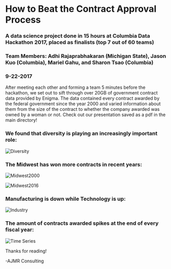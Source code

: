 # How to Beat the Contract Approval Process

### A data science project done in 15 hours at Columbia Data Hackathon 2017, placed as finalists (top 7 out of 60 teams)

### Team Members: Adhi Rajaprabhakaran (Michigan State), Jason Kuo (Columbia), Mariel Gahu, and Sharon Tsao (Columbia)

### 9-22-2017

After meeting each other and forming a team 5 minutes before the hackathon, we set out to sift through over 20GB of government contract data provided by Enigma. The data contained every contract awarded by the federal government since the year 2000 and varied information about them from the size of the contract to whether the company awarded was owned by a woman or not. Check out our presentation saved as a pdf in the main directory!

### We found that diversity is playing an increasingly important role:

![Diversity](https://i.imgur.com/TBt9cMm.png)

### The Midwest has won more contracts in recent years:

![Midwest2000](https://i.imgur.com/Dq6z5Ml.png)

![Midwest2016](https://i.imgur.com/iJ2lxi0.png)

### Manufacturing is down while Technology is up:

![Industry](https://i.imgur.com/B2ovraw.png)

### The amount of contracts awarded spikes at the end of every fiscal year:

![Time Series](https://i.imgur.com/dp9A5wu.png)

Thanks for reading!

-AJMR Consulting

